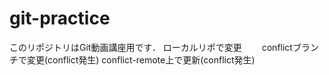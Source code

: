 # git-practice
このリポジトリはGit動画講座用です．
ローカルリポで変更　　
conflictブランチで変更(conflict発生)
conflict-remote上で更新(conflict発生)